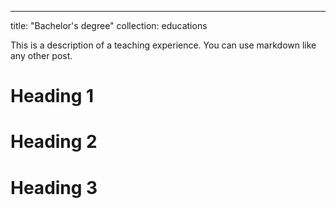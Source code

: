 ---
title: "Bachelor's degree"
collection: educations


This is a description of a teaching experience. You can use markdown like any other post.

Heading 1
======

Heading 2
======

Heading 3
======
